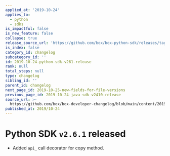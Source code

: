 ```yaml
---
applied_at: '2019-10-24'
applies_to:
  - python
  - sdks
is_impactful: false
is_new_feature: false
collapse: true
release_source_url: 'https://github.com/box/box-python-sdk/releases/tag/v2.6.1'
is_index: false
category_id: changelog
subcategory_id: ''
id: 2019-10-24-python-sdk-v261-release
rank: null
total_steps: null
type: changelog
sibling_id: ''
parent_id: changelog
next_page_id: 2019-10-25-new-fields-for-file-versions
previous_page_id: 2019-10-24-java-sdk-v2410-release
source_url: >-
  https://github.com/box/box-developer-changelog/blob/main/content/2019/10-24-python-sdk-v261-release.md
published_at: 2019/10-24
---
```

# Python SDK `v2.6.1` released

- Added `api_` call decorator for copy method.